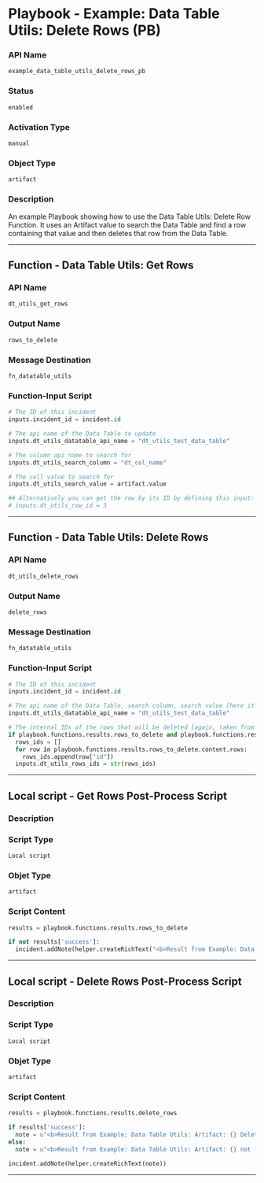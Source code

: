 <!--
    DO NOT MANUALLY EDIT THIS FILE
    THIS FILE IS AUTOMATICALLY GENERATED WITH resilient-sdk codegen
    Generated with resilient-sdk v49.0.4423
-->

# Playbook - Example: Data Table Utils: Delete Rows (PB)

### API Name
`example_data_table_utils_delete_rows_pb`

### Status
`enabled`

### Activation Type
`manual`

### Object Type
`artifact`

### Description
An example Playbook showing how to use the Data Table Utils: Delete Row Function. It uses an Artifact value to search the Data Table and find a row containing that value and then deletes that row from the Data Table.


---
## Function - Data Table Utils: Get Rows

### API Name
`dt_utils_get_rows`

### Output Name
`rows_to_delete`

### Message Destination
`fn_datatable_utils`

### Function-Input Script
```python
# The ID of this incident
inputs.incident_id = incident.id

# The api name of the Data Table to update
inputs.dt_utils_datatable_api_name = "dt_utils_test_data_table"

# The column api name to search for
inputs.dt_utils_search_column = "dt_col_name"

# The cell value to search for
inputs.dt_utils_search_value = artifact.value

## Alternatively you can get the row by its ID by defining this input:
# inputs.dt_utils_row_id = 3
```

---
## Function - Data Table Utils: Delete Rows

### API Name
`dt_utils_delete_rows`

### Output Name
`delete_rows`

### Message Destination
`fn_datatable_utils`

### Function-Input Script
```python
# The ID of this incident
inputs.incident_id = incident.id

# The api name of the Data Table, search column, search value [here it is taken from previous Get Rows Function inputs]
inputs.dt_utils_datatable_api_name = "dt_utils_test_data_table"

# The internal IDs of the rows that will be deleted [again, taken from previous Get Rows Function]
if playbook.functions.results.rows_to_delete and playbook.functions.results.rows_to_delete.content.rows:
  rows_ids = []
  for row in playbook.functions.results.rows_to_delete.content.rows:
    rows_ids.append(row["id"])
  inputs.dt_utils_rows_ids = str(rows_ids)
```

---

## Local script - Get Rows Post-Process Script

### Description


### Script Type
`Local script`

### Objet Type
`artifact`

### Script Content
```python
results = playbook.functions.results.rows_to_delete

if not results['success']:
  incident.addNote(helper.createRichText("<b>Result from Example: Data Table Utils: Delete Rows</b><br>No rows found."))
```

---
## Local script - Delete Rows Post-Process Script

### Description


### Script Type
`Local script`

### Objet Type
`artifact`

### Script Content
```python
results = playbook.functions.results.delete_rows

if results['success']:
  note = u"<b>Result from Example: Data Table Utils: Artifact: {} Delete Rows</b><br> {}".format(artifact.value, str(results.content["rows_ids"]))
else:
  note = u"<b>Result from Example: Data Table Utils: Artifact: {} not found in datatable: {}".format(artifact.value, results.inputs['dt_utils_datatable_api_name'])

incident.addNote(helper.createRichText(note))
```

---
